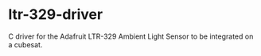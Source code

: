 # ltr-329-driver
C driver for the Adafruit LTR-329 Ambient Light Sensor to be integrated on a cubesat.
